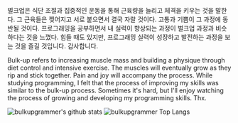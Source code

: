 벌크업은 식단 조절과 집중적인 운동을 통해 근육량을 늘리고 체격을 키우는 것을 말한다. 그 근육들은 찢어지고 서로 붙으면서 결국 자랄 것이다. 고통과 기쁨이 그 과정에 동반될 것이다. 프로그래밍을 공부하면서 내 실력이 향상되는 과정이 벌크업 과정과 비슷하다는 것을 느꼈다. 힘들 때도 있지만, 프로그래밍 실력이 성장하고 발전하는 과정을 보는 것을 즐길 것입니다. 감사합니다.

Bulk-up refers to increasing muscle mass and building a physique through diet control and intensive exercise. The muscles will eventually grow as they rip and stick together. Pain and joy will accompany the process. While studying programming, I felt that the process of improving my skills was similar to the bulk-up process. Sometimes it's hard, but I'll enjoy watching the process of growing and developing my programming skills. Thx.

<!--
**bulkupgrammer/bulkupgrammer** is a ✨ _special_ ✨ repository because its `README.md` (this file) appears on your GitHub profile.

Here are some ideas to get you started:

- 🔭 I’m currently working on ...
- 🌱 I’m currently learning ...
- 👯 I’m looking to collaborate on ...
- 🤔 I’m looking for help with ...
- 💬 Ask me about ...
- 📫 How to reach me: ...
- 😄 Pronouns: ...
- ⚡ Fun fact: ...
-->


![bulkupgrammer's github stats](https://github-readme-stats.vercel.app/api?username=bulkupgrammer&show_icons=true&theme=cobalt)
![bulkupgrammer Top Langs](https://github-readme-stats.vercel.app/api/top-langs/?username=bulkupgrammer&layout=compact&theme=cobalt)
